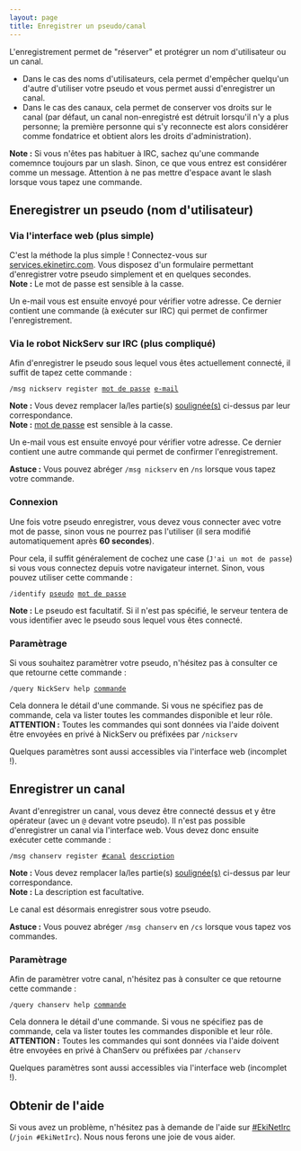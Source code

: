 ```yaml
---
layout: page
title: Enregistrer un pseudo/canal
---
```


L'enregistrement permet de "réserver" et protégrer un nom d'utilisateur ou un canal.

* Dans le cas des noms d'utilisateurs, cela permet d'empêcher quelqu'un d'autre d'utiliser votre pseudo et vous permet aussi d'enregistrer un canal.
* Dans le cas des canaux, cela permet de conserver vos droits sur le canal (par défaut, un canal non-enregistré est détruit lorsqu'il n'y a plus personne; la première personne qui s'y reconnecte est alors considérer comme fondatrice et obtient alors les droits d'administration).

**Note :** Si vous n'êtes pas habituer à IRC, sachez qu'une commande comemnce toujours par un slash. Sinon, ce que vous entrez est considérer comme un message. Attention à ne pas mettre d'espace avant le slash lorsque vous tapez une commande.

## Eneregistrer un pseudo (nom d'utilisateur)

### Via l'interface web (plus simple)
C'est la méthode la plus simple ! Connectez-vous sur [services.ekinetirc.com](https://services.ekinetirc.com/). Vous disposez d'un formulaire permettant d'enregistrer votre pseudo simplement et en quelques secondes.  
**Note :** Le mot de passe est sensible à la casse.

Un e-mail vous est ensuite envoyé pour vérifier votre adresse. Ce dernier contient une commande (à exécuter sur IRC) qui permet de confirmer l'enregistrement.

### Via le robot NickServ sur IRC (plus compliqué)
Afin d'enregistrer le pseudo sous lequel vous êtes actuellement connecté, il suffit de tapez cette commande :
<pre><code>/msg nickserv register <u>mot de passe</u> <u>e-mail</u>
</code></pre>

**Note :** Vous devez remplacer la/les partie(s) <u>soulignée(s)</u> ci-dessus par leur correspondance.  
**Note :** <u>mot de passe</u> est sensible à la casse.

Un e-mail vous est ensuite envoyé pour vérifier votre adresse. Ce dernier contient une autre commande qui permet de confirmer l'enregistrement.

**Astuce :** Vous pouvez abréger `/msg nickserv` en `/ns` lorsque vous tapez votre commande.

### Connexion
Une fois votre pseudo enregistrer, vous devez vous connecter avec votre mot de passe, sinon vous ne pourrez pas l'utiliser (il sera modifié automatiquement après **60 secondes**).

Pour cela, il suffit généralement de cochez une case (`J'ai un mot de passe`) si vous vous connectez depuis votre navigateur internet. Sinon, vous pouvez utiliser cette commande :
<pre><code>/identify <u>pseudo</u> <u>mot de passe</u>
</code></pre>

**Note :** Le pseudo est facultatif. Si il n'est pas spécifié, le serveur tentera de vous identifier avec le pseudo sous lequel vous êtes connecté.

### Paramètrage
Si vous souhaitez paramètrer votre pseudo, n'hésitez pas à consulter ce que retourne cette commande :
<pre><code>/query NickServ help <u>commande</u>
</code></pre>

Cela donnera le détail d'une commande. Si vous ne spécifiez pas de commande, cela va lister toutes les commandes disponible et leur rôle.  
**ATTENTION :** Toutes les commandes qui sont données via l'aide doivent être envoyées en privé à NickServ ou préfixées par `/nickserv`

Quelques paramètres sont aussi accessibles via l'interface web (incomplet !).

## Enregistrer un canal
Avant d'enregistrer un canal, vous devez être connecté dessus et y être opérateur (avec un `@` devant votre pseudo).
Il n'est pas possible d'enregistrer un canal via l'interface web. Vous devez donc ensuite exécuter cette commande :
<pre><code>/msg chanserv register <u>#canal</u> <u>description</u>
</code></pre>

**Note :** Vous devez remplacer la/les partie(s) <u>soulignée(s)</u> ci-dessus par leur correspondance.  
**Note :** La description est facultative.

Le canal est désormais enregistrer sous votre pseudo.

**Astuce :** Vous pouvez abréger `/msg chanserv` en `/cs` lorsque vous tapez vos commandes.

### Paramètrage
Afin de paramètrer votre canal, n'hésitez pas à consulter ce que retourne cette commande :
<pre><code>/query chanserv help <u>commande</u>
</code></pre>

Cela donnera le détail d'une commande. Si vous ne spécifiez pas de commande, cela va lister toutes les commandes disponible et leur rôle.  
**ATTENTION :** Toutes les commandes qui sont données via l'aide doivent être envoyées en privé à ChanServ ou préfixées par `/chanserv`

Quelques paramètres sont aussi accessibles via l'interface web (incomplet !).

## Obtenir de l'aide
Si vous avez un problème, n'hésitez pas à demande de l'aide sur [#EkiNetIrc](irc://irc.ekinetirc.com/#EkiNetIrc) (`/join #EkiNetIrc`). Nous nous ferons une joie de vous aider.
